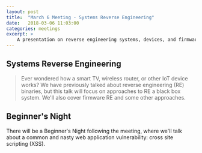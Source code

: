 ```yaml
---
layout: post
title:  "March 6 Meeting - Systems Reverse Engineering"
date:   2018-03-06 11:03:00
categories: meetings
excerpt: >
    A presentation on reverse engineering systems, devices, and firmware.
---
```


Systems Reverse Engineering
---
> Ever wondered how a smart TV, wireless router, or other IoT device works? We
  have previously talked about reverse engineering (RE) binaries, but this talk
  will focus on approaches to RE a black box system. We'll also cover firmware
  RE and some other approaches.

Beginner's Night
--
There will be a Beginner's Night following the meeting, where we'll talk about
a common and nasty web application vulnerability: cross site scripting (XSS).

